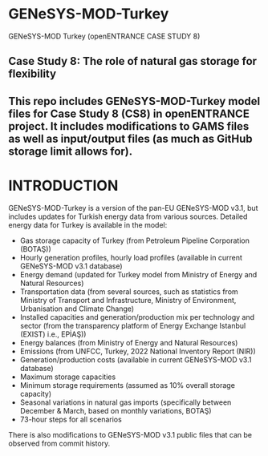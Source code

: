 # GENeSYS-MOD-Turkey
GENeSYS-MOD Turkey (openENTRANCE CASE STUDY 8)
## Case Study 8: The role of natural gas storage for flexibility
This repo includes GENeSYS-MOD-Turkey model files for Case Study 8 (CS8) in openENTRANCE project. It includes modifications to GAMS files as well as input/output files (as much as GitHub storage limit allows for).
---

# INTRODUCTION
GENeSYS-MOD-Turkey is a version of the pan-EU GENeSYS-MOD v3.1, but includes updates for Turkish energy data from various sources. Detailed energy data for Turkey is available in the model:
*  Gas storage capacity of Turkey (from Petroleum Pipeline Corporation (BOTAŞ))
*   Hourly generation profiles, hourly load profiles (available in current GENeSYS-MOD v3.1 database)
*  Energy demand (updated for Turkey model from Ministry of Energy and Natural Resources)
*  Transportation data (from several sources, such as statistics from Ministry of Transport and Infrastructure, Ministry of Environment, Urbanisation and Climate Change)
*  Installed capacities and generation/production mix per technology and sector (from the transparency platform of Energy Exchange Istanbul (EXIST) i.e., EPİAŞ))
*  Energy balances (from Ministry of Energy and Natural Resources)
*  Emissions (from UNFCC, Turkey, 2022 National Inventory Report (NIR))
*  Generation/production costs (available in current GENeSYS-MOD v3.1 database)
*  Maximum storage capacities
*  Minimum storage requirements (assumed as 10% overall storage capacity)
*  Seasonal variations in natural gas imports (specifically between December & March, based on monthly variations, BOTAŞ)
*  73-hour steps for all scenarios

There is also modifications to GENeSYS-MOD v3.1 public files that can be observed from commit history.